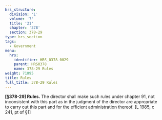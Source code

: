 ```yaml
---
hrs_structure:
  division: '1'
  volume: '7'
  title: '21'
  chapter: '378'
  section: 378-29
type: hrs_section
tags:
  - Government
menu:
  hrs:
    identifier: HRS_0378-0029
    parent: HRS0378
    name: 378-29 Rules
weight: 71095
title: Rules
full_title: 378-29 Rules
---
```

**[§378-29] Rules.** The director shall make such rules under chapter 91, not inconsistent with this part as in the judgment of the director are appropriate to carry out this part and for the efficient administration thereof. [L 1985, c 241, pt of §1]